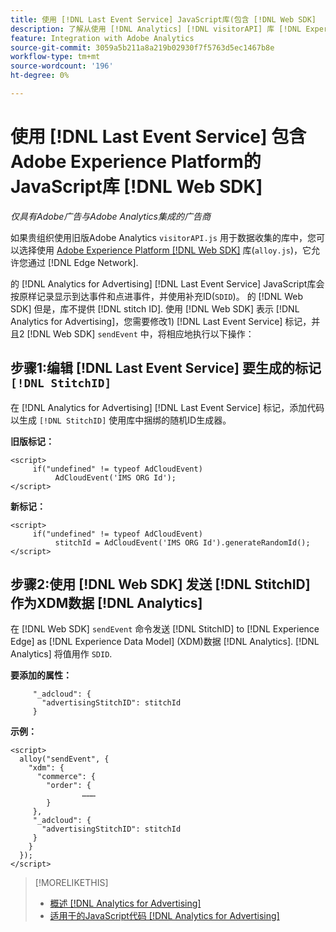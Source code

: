 ```yaml
---
title: 使用 [!DNL Last Event Service] JavaScript库(包含 [!DNL Web SDK]
description: 了解从使用 [!DNL Analytics] [!DNL visitorAPI] 库 [!DNL Experience Platform] [!DNL Web SDK] 库 [!DNL Analytics for Advertising] 实施。
feature: Integration with Adobe Analytics
source-git-commit: 3059a5b211a8a219b02930f7f5763d5ec1467b8e
workflow-type: tm+mt
source-wordcount: '196'
ht-degree: 0%

---
```


# 使用 [!DNL Last Event Service] 包含Adobe Experience Platform的JavaScript库 [!DNL Web SDK]

*仅具有Adobe广告与Adobe Analytics集成的广告商*

如果贵组织使用旧版Adobe Analytics `visitorAPI.js` 用于数据收集的库中，您可以选择使用 [Adobe Experience Platform [!DNL Web SDK]](https://experienceleague.adobe.com/docs/experience-platform/edge/home.html) 库(`alloy.js`)，它允许您通过 [!DNL Edge Network].

的 [!DNL Analytics for Advertising] [!DNL Last Event Service] JavaScript库会按原样记录显示到达事件和点进事件，并使用补充ID(`SDID`)。 的 [!DNL Web SDK] 但是，库不提供 [!DNL stitch ID]. 使用 [!DNL Web SDK] 表示 [!DNL Analytics for Advertising]，您需要修改1) [!DNL Last Event Service] 标记，并且2 [!DNL Web SDK] `sendEvent` 中，将相应地执行以下操作：

## 步骤1:编辑 [!DNL Last Event Service] 要生成的标记 `[!DNL StitchID]`

在 [!DNL Analytics for Advertising] [!DNL Last Event Service] 标记，添加代码以生成 `[!DNL StitchID]` 使用库中捆绑的随机ID生成器。

**旧版标记：**

```
<script>
     if("undefined" != typeof AdCloudEvent) 
          AdCloudEvent('IMS ORG Id');
</script>
```

**新标记：**

```
<script>
     if("undefined" != typeof AdCloudEvent) 
          stitchId = AdCloudEvent('IMS ORG Id').generateRandomId();
</script>
```

## 步骤2:使用 [!DNL Web SDK] 发送 [!DNL StitchID] 作为XDM数据 [!DNL Analytics]

在 [!DNL Web SDK] `sendEvent` 命令发送 [!DNL StitchID] to [!DNL Experience Edge] as [!DNL Experience Data Model] (XDM)数据 [!DNL Analytics].<!-- The library will send the StitchID to [!DNL Experience Edge] as `[_adcloud.advertisingStitchID](https://github.com/adobe/xdm/blob/master/docs/reference/adobe/experience/adcloud/stitch.schema.md)`. --> [!DNL Analytics] 将值用作 `SDID`.

**要添加的属性：**

```
     "_adcloud": {
       "advertisingStitchID": stitchId
     }
```

**示例：**

```
<script>
  alloy("sendEvent", {
    "xdm": {
      "commerce": {
        "order": {
                ………
        }
     },
     "_adcloud": {
       "advertisingStitchID": stitchId
     }
    }
  });
</script>
```

>[!MORELIKETHIS]
>
>* [概述 [!DNL Analytics for Advertising]](overview.md)
>* [适用于的JavaScript代码 [!DNL Analytics for Advertising]](/help/integrations/analytics/javascript.md)


